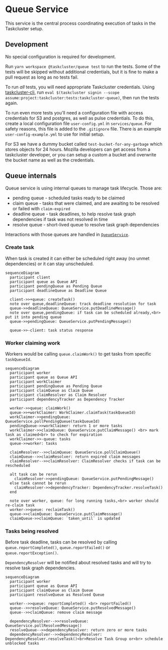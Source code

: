 # Queue Service

This service is the central process coordinating execution of tasks in the Taskcluster setup.

## Development

No special configuration is required for development.

Run `yarn workspace @taskcluster/queue test` to run the tests.
Some of the tests will be skipped without additional credentials, but it is fine to make a pull request as long as no tests fail.

To run _all_ tests, you will need appropriate Taskcluster credentials.
Using [taskcluster-cli](https://github.com/taskcluster/taskcluster-cli), run `eval $(taskcluster signin --scope assume:project:taskcluster:tests:taskcluster-queue)`, then run the tests again.

To run even more tests you'll need a configuration file with access credentials for S3 and postgres, as well as pulse credentials.
To do this, create a local configuration file `user-config.yml` in `services/queue`.
For safety reasons, this file is added to the `.gitignore` file.
There is an example `user-config-example.yml` to use for initial setup.

For S3 we have a dummy bucket called `test-bucket-for-any-garbage` which stores objects for 24 hours.
Mozilla developers can get access from a taskcluster developer, or you can setup a custom a bucket and overwrite the bucket name as well as the credentials.

## Queue internals

Queue service is using internal queues to manage task lifecycle. Those are:

- pending queue - scheduled tasks ready to be claimed
- claim queue - tasks that were claimed, and are awaiting to be resolved or failed with `claim-expired`
- deadline queue - task deadlines, to help resolve task graph dependencies if task was not resolved in time
- resolve queue - short-lived queue to resolve task graph dependencies

Interactions with those queues are handled in [`QueueService`](./src/queueservice.js).

### Create task

When task is created it can either be scheduled right away (no unmet dependencies) or it can stay unscheduled.

```mermaid
sequenceDiagram
  participant client
  participant queue as Queue API
  participant pendingQueue as Pending Queue
  participant deadlineQueue as Deadline Queue

  client->>+queue: createTask()
  note over queue,deadlineQueue: track deadline resolution for task
  queue->>deadlineQueue: QueueService.putDeadlineMessage()
  note over queue,pendingQueue: if task can be scheduled already,<br> put it into pending queue
  queue->>pendingQueue: QueueService.putPendingMessage()

  queue->>-client: task status response
```

### Worker claiming work

Workers would be calling `queue.claimWork()` to get tasks from specific `taskQueueId`.

```mermaid
sequenceDiagram
  participant worker
  participant queue as Queue API
  participant workClaimer
  participant pendingQueue as Pending Queue
  participant claimQueue as Claim Queue
  participant claimResolver as Claim Resolver
  participant dependencyTracker as Dependency Tracker

  worker->>queue: claimWork()
  queue->>+workClaimer: WorkClaimer.claimTask(taskQueueId)
  workClaimer->>pendingQueue: QueueService.pollPendingQueue(taskQueueId)
  pendingQueue->>workClaimer: return 1 or more tasks
  workClaimer->>claimQueue: QueueService.putClaimMessage() <br> mark task as claimed<br> to check for expiration
  workClaimer->>-queue: tasks
  queue->>worker: tasks

  claimResolver-->>claimQueue: QueueService.pollClaimQueue()
  claimQueue-->>claimResolver: return expired claim messages
  claimResolver-->>claimResolver: ClaimResolver checks if task can be rescheduled

  alt task can be rerun
    claimResolver->>pendingQueue: QueueService.putPendingMessage()
  else task cannot be rerun
    claimResolver->>dependencyTracker: DependencyTracker.resolveTask()
  end

  note over worker, queue: for long running tasks,<br> worker should re-claim task
  worker->>queue: reclaimTask()
  queue->>claimQueue: QueueService.putClaimMessage()
  claimQueue->>claimQueue: `taken_until` is updated

```

### Tasks being resolved

Before task deadline, tasks can be resolved by calling `queue.reportCompleted()`, `queue.reportFailed()` or `queue.reportException()`.

`DependencyResolver` will be notified about resolved tasks and will try to resolve task graph dependencies.

```mermaid
sequenceDiagram
  participant worker
  participant queue as Queue API
  participant claimQueue as Claim Queue
  participant resolveQueue as Resolved Queue

  worker-->>queue: reportCompleted() <br> reportFailed()
  queue-->>resolveQueue: QueueService.putResolvedMessage()
  queue-->>claimQueue: remove claim message

  dependencyResolver-->>resolveQueue: QueueService.pollResolvedMessage()
  resolveQueue-->>dependencyResolver: return zero or more tasks
  dependencyResolver-->>dependencyResolver: DependencyResolver.resolveTask()<br>Resolve Task Group or<br> schedule unblocked tasks

```
